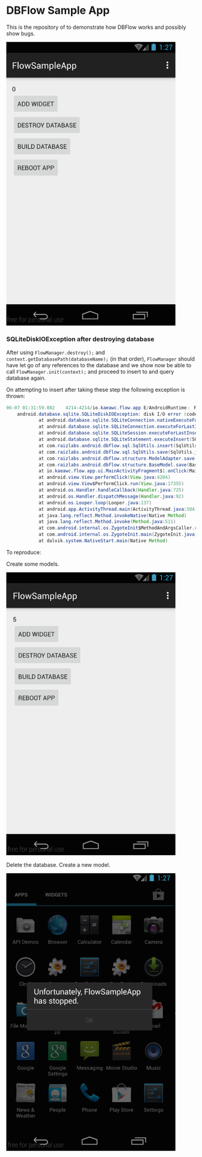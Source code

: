 # DBFlow Sample App

This is the repository of to demonstrate how DBFlow works and possibly show bugs.

<img src="assets/open.png" width="450px" alt="Open the app" />

### SQLiteDiskIOException after destroying database

After using `FlowManager.destroy();` and `context.getDatabasePath(databaseName);` (in that order), `FlowManager` should have let go of any references to the database and we show now be able to call `FlowManager.init(context);` and proceed to insert to and query database again.

On attempting to insert after taking these step the following exception is thrown:

``` java
06-07 01:31:59.082    4214-4214/io.kaeawc.flow.app E/AndroidRuntime﹕ FATAL EXCEPTION: main
    android.database.sqlite.SQLiteDiskIOException: disk I/O error (code 1802)
            at android.database.sqlite.SQLiteConnection.nativeExecuteForLastInsertedRowId(Native Method)
            at android.database.sqlite.SQLiteConnection.executeForLastInsertedRowId(SQLiteConnection.java:775)
            at android.database.sqlite.SQLiteSession.executeForLastInsertedRowId(SQLiteSession.java:788)
            at android.database.sqlite.SQLiteStatement.executeInsert(SQLiteStatement.java:86)
            at com.raizlabs.android.dbflow.sql.SqlUtils.insert(SqlUtils.java:282)
            at com.raizlabs.android.dbflow.sql.SqlUtils.save(SqlUtils.java:234)
            at com.raizlabs.android.dbflow.structure.ModelAdapter.save(ModelAdapter.java:54)
            at com.raizlabs.android.dbflow.structure.BaseModel.save(BaseModel.java:54)
            at io.kaeawc.flow.app.ui.MainActivityFragment$1.onClick(MainActivityFragment.java:70)
            at android.view.View.performClick(View.java:4204)
            at android.view.View$PerformClick.run(View.java:17355)
            at android.os.Handler.handleCallback(Handler.java:725)
            at android.os.Handler.dispatchMessage(Handler.java:92)
            at android.os.Looper.loop(Looper.java:137)
            at android.app.ActivityThread.main(ActivityThread.java:5041)
            at java.lang.reflect.Method.invokeNative(Native Method)
            at java.lang.reflect.Method.invoke(Method.java:511)
            at com.android.internal.os.ZygoteInit$MethodAndArgsCaller.run(ZygoteInit.java:793)
            at com.android.internal.os.ZygoteInit.main(ZygoteInit.java:560)
            at dalvik.system.NativeStart.main(Native Method)
```

To reproduce:

Create some models.

<img src="assets/create_models.png" width="450px" alt="Creating new widgets" />

Delete the database.
Create a new model.

<img src="assets/after_destroying.png" width="450px" alt="Crash" />

